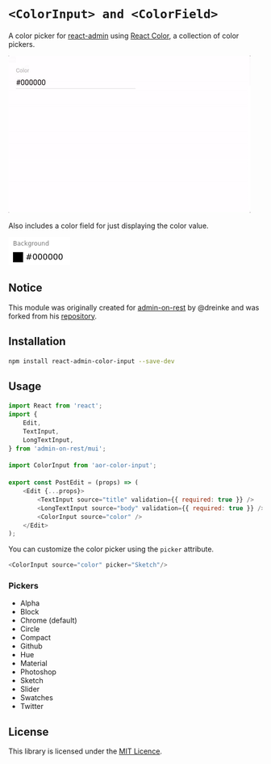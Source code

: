 # `<ColorInput> and <ColorField>`

A color picker for [react-admin](https://github.com/marmelab/react-admin) using [React Color](http://casesandberg.github.io/react-color/), a collection of color pickers.

![color-input.gif](color-input.gif)

Also includes a color field for just displaying the color value.

![color-field.png](color-field.png)

## Notice

This module was originally created for [admin-on-rest](https://github.com/marmelab/admin-on-rest) by @dreinke and was forked from his [repository](https://github.com/dreinke/aor-color-input).

## Installation

```sh
npm install react-admin-color-input --save-dev
```

## Usage

```js
import React from 'react';
import {
    Edit,
    TextInput,
    LongTextInput,
} from 'admin-on-rest/mui';

import ColorInput from 'aor-color-input';

export const PostEdit = (props) => (
    <Edit {...props}>
        <TextInput source="title" validation={{ required: true }} />
        <LongTextInput source="body" validation={{ required: true }} />
        <ColorInput source="color" />
    </Edit>
);
```

You can customize the color picker using the `picker` attribute.

```js
<ColorInput source="color" picker="Sketch"/>
```

### Pickers
- Alpha
- Block
- Chrome (default)
- Circle
- Compact
- Github
- Hue
- Material
- Photoshop
- Sketch
- Slider
- Swatches
- Twitter

## License

This library is licensed under the [MIT Licence](LICENSE).
